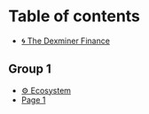 # Table of contents

* [🌀 The Dexminer Finance](README.md)

## Group 1

* [⚙ Ecosystem](group-1/ecosystem.md)
* [Page 1](group-1/page-1.md)
